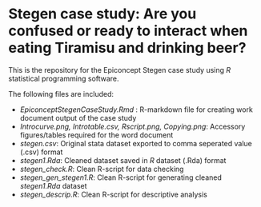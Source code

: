 # Stegen case study: Are you confused or ready to interact when eating Tiramisu and drinking beer?

This is the repository for the Epiconcept Stegen case study using *R* statistical programming software. 

The following files are included: 
- *EpiconceptStegenCaseStudy.Rmd* : R-markdown file for creating work document output of the case study 
- *Introcurve.png, Introtable.csv, Rscript.png, Copying.png*: Accessory figures/tables required for the word document 
- *stegen.csv*: Original stata dataset exported to comma seperated value (.csv) format
- *stegen1.Rda*: Cleaned dataset saved in *R* dataset (.Rda) format
- *stegen_check.R*: Clean R-script for data checking 
- *stegen_gen_stegen1.R*: Clean R-script for generating cleaned *stegen1.Rda* dataset
- *stegen_descrip.R*: Clean R-script for descriptive analysis 